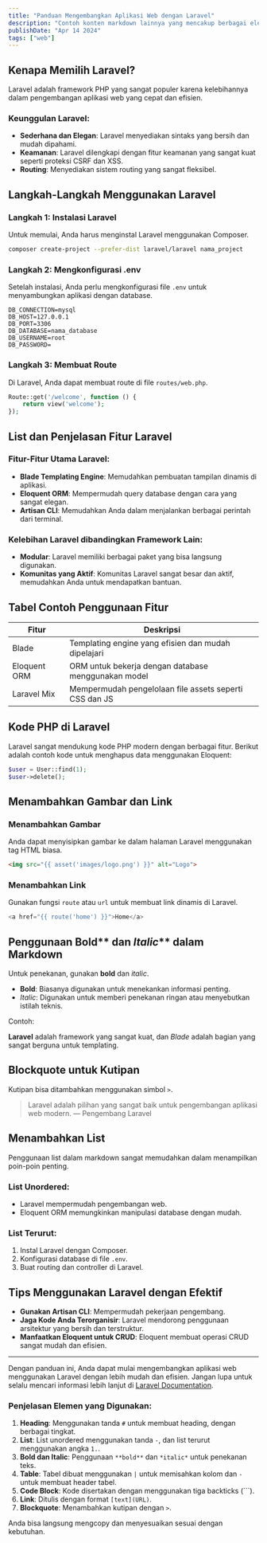 ```yaml
---
title: "Panduan Mengembangkan Aplikasi Web dengan Laravel"
description: "Contoh konten markdown lainnya yang mencakup berbagai elemen seperti heading, list, bold, italic, table, dan lainnya"
publishDate: "Apr 14 2024"
tags: ["web"]
---
```


## Kenapa Memilih Laravel?
Laravel adalah framework PHP yang sangat populer karena kelebihannya dalam pengembangan aplikasi web yang cepat dan efisien.

### Keunggulan Laravel:
- **Sederhana dan Elegan**: Laravel menyediakan sintaks yang bersih dan mudah dipahami.
- **Keamanan**: Laravel dilengkapi dengan fitur keamanan yang sangat kuat seperti proteksi CSRF dan XSS.
- **Routing**: Menyediakan sistem routing yang sangat fleksibel.

## Langkah-Langkah Menggunakan Laravel

### Langkah 1: Instalasi Laravel
Untuk memulai, Anda harus menginstal Laravel menggunakan Composer.

```bash
composer create-project --prefer-dist laravel/laravel nama_project
```

### Langkah 2: Mengkonfigurasi .env
Setelah instalasi, Anda perlu mengkonfigurasi file `.env` untuk menyambungkan aplikasi dengan database.

```plaintext
DB_CONNECTION=mysql
DB_HOST=127.0.0.1
DB_PORT=3306
DB_DATABASE=nama_database
DB_USERNAME=root
DB_PASSWORD=
```

### Langkah 3: Membuat Route
Di Laravel, Anda dapat membuat route di file `routes/web.php`.

```php
Route::get('/welcome', function () {
    return view('welcome');
});
```

## List dan Penjelasan Fitur Laravel

### Fitur-Fitur Utama Laravel:
- **Blade Templating Engine**: Memudahkan pembuatan tampilan dinamis di aplikasi.
- **Eloquent ORM**: Mempermudah query database dengan cara yang sangat elegan.
- **Artisan CLI**: Memudahkan Anda dalam menjalankan berbagai perintah dari terminal.

### Kelebihan Laravel dibandingkan Framework Lain:
- **Modular**: Laravel memiliki berbagai paket yang bisa langsung digunakan.
- **Komunitas yang Aktif**: Komunitas Laravel sangat besar dan aktif, memudahkan Anda untuk mendapatkan bantuan.

## Tabel Contoh Penggunaan Fitur

| Fitur               | Deskripsi                                        |
|---------------------|--------------------------------------------------|
| Blade               | Templating engine yang efisien dan mudah dipelajari |
| Eloquent ORM        | ORM untuk bekerja dengan database menggunakan model |
| Laravel Mix         | Mempermudah pengelolaan file assets seperti CSS dan JS |

## Kode PHP di Laravel

Laravel sangat mendukung kode PHP modern dengan berbagai fitur. Berikut adalah contoh kode untuk menghapus data menggunakan Eloquent:

```php
$user = User::find(1);
$user->delete();
```

## Menambahkan Gambar dan Link

### Menambahkan Gambar
Anda dapat menyisipkan gambar ke dalam halaman Laravel menggunakan tag HTML biasa.

```html
<img src="{{ asset('images/logo.png') }}" alt="Logo">
```

### Menambahkan Link
Gunakan fungsi `route` atau `url` untuk membuat link dinamis di Laravel.

```php
<a href="{{ route('home') }}">Home</a>
```

## Penggunaan Bold** dan *Italic*** dalam Markdown

Untuk penekanan, gunakan **bold** dan *italic*.

- **Bold**: Biasanya digunakan untuk menekankan informasi penting.
- *Italic*: Digunakan untuk memberi penekanan ringan atau menyebutkan istilah teknis.

Contoh:

**Laravel** adalah framework yang sangat kuat, dan *Blade* adalah bagian yang sangat berguna untuk templating.

## Blockquote untuk Kutipan

Kutipan bisa ditambahkan menggunakan simbol `>`.

> Laravel adalah pilihan yang sangat baik untuk pengembangan aplikasi web modern.
> — Pengembang Laravel

## Menambahkan List
Penggunaan list dalam markdown sangat memudahkan dalam menampilkan poin-poin penting.

### List Unordered:
- Laravel mempermudah pengembangan web.
- Eloquent ORM memungkinkan manipulasi database dengan mudah.

### List Terurut:
1. Instal Laravel dengan Composer.
2. Konfigurasi database di file `.env`.
3. Buat routing dan controller di Laravel.

## Tips Menggunakan Laravel dengan Efektif
- **Gunakan Artisan CLI**: Mempermudah pekerjaan pengembang.
- **Jaga Kode Anda Terorganisir**: Laravel mendorong penggunaan arsitektur yang bersih dan terstruktur.
- **Manfaatkan Eloquent untuk CRUD**: Eloquent membuat operasi CRUD sangat mudah dan efisien.

---

Dengan panduan ini, Anda dapat mulai mengembangkan aplikasi web menggunakan Laravel dengan lebih mudah dan efisien. Jangan lupa untuk selalu mencari informasi lebih lanjut di [Laravel Documentation](https://laravel.com/docs).

### Penjelasan Elemen yang Digunakan:

1. **Heading**: Menggunakan tanda `#` untuk membuat heading, dengan berbagai tingkat.
2. **List**: List unordered menggunakan tanda `-`, dan list terurut menggunakan angka `1.`.
3. **Bold dan Italic**: Penggunaan `**bold**` dan `*italic*` untuk penekanan teks.
4. **Table**: Tabel dibuat menggunakan `|` untuk memisahkan kolom dan `-` untuk membuat header tabel.
5. **Code Block**: Kode disertakan dengan menggunakan tiga backticks (\`\`\`).
6. **Link**: Ditulis dengan format `[text](URL)`.
7. **Blockquote**: Menambahkan kutipan dengan `>`.

Anda bisa langsung mengcopy dan menyesuaikan sesuai dengan kebutuhan.
